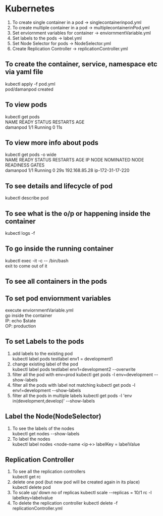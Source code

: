 # Kubernetes
1. To create single container in a pod -> singlecontainerinpod.yml</br>
2. To create multiple container in a pod -> multiplecontainerinPod.yml</br>
3. Set enviornment variables for container -> enviornmentVariable.yml </br>
4. Set labels to the pods -> label.yml </br>
5. Set Node Selector for pods -> NodeSelector.yml</br>
6. Create Replication Controller -> replicationController.yml</br>

## To create the container, service, namespace etc via yaml file
kubectl apply -f pod.yml </br>
pod/damanpod created</br>

## To view pods
kubectl get pods</br>
NAME                READY   STATUS             RESTARTS        AGE</br>
damanpod            1/1     Running            0               11s

## To view more info about pods
kubectl get pods -o wide</br>
NAME                READY   STATUS             RESTARTS        AGE     IP              NODE               NOMINATED NODE   READINESS GATES</br>
damanpod            1/1     Running            0               29s     192.168.85.28   ip-172-31-17-220   <none>           <none></br>

## To see details and lifecycle of pod
 kubectl describe pod <podname></br>

 ## To see what is the o/p or happening inside the container
 kubectl logs -f <podname> <containername></br>

 ## To go inside the running container
 kubectl exec <podname> -it -c <cont name> -- /bin/bash</br>
 exit to come out of it

 ## To see all containers in the pods


## To set pod enviornment variables
execute enviornmentVariable.yml</br>
go inside the container</br>
IP: echo $state</br>
OP: production</br>

## To set Labels to the pods
1. add labels to the existing pod</br>
   kubectl label pods testlabel env1 = development1</br>
2. change existing label of the pod</br>
   kubectl label pods testlabel env1=development2 --overwrite</br>
3. filter all the pod with env=prod
   kubectl get pods -l env=development --show-labels
4. filter all the pods with label not matching
   kubectl get pods -l env!=development --show-labels
5. filter all the pods in multiple labels
   kubectl get pods -l 'env in(development,develop)' --show-labels

##  Label the Node(NodeSelector)
1. To see the labels of the nodes</br>
    kubectl get nodes --show-labels</br>
2. To label the nodes</br>
    kubectl label nodes <node-name <ip-<ipof node>>> labelKey = labelValue

## Replication Controller
1. To see all the replication controllers</br>
   kubectl get rc</br>
2. delete one pod (but new pod will be created again in its place)</br>
   kubectl delete pod <podname></br>
3. To scale up/ down no of replicas
   kubectl scale --replicas = 10/1 rc -l labelkey=labelvalue
4. To delete the replication controller
   kubectl delete -f replicationController.yml



   
